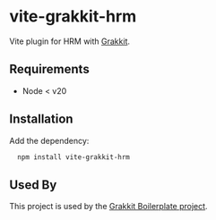 # vite-grakkit-hrm

Vite plugin for HRM with [Grakkit](https://github.com/grakkit/grakkit).


## Requirements
- Node < v20
## Installation

Add the dependency:

```bash
  npm install vite-grakkit-hrm
```


## Used By

This project is used by the [Grakkit Boilerplate project](https://github.com/Nolway/grakkit-boilerplate).
